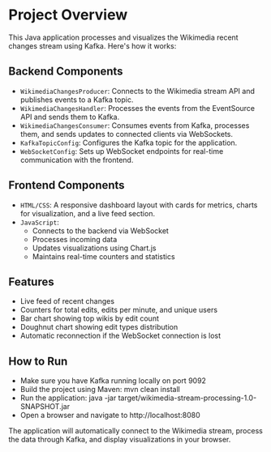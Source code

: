 # Project Overview
This Java application processes and visualizes the Wikimedia recent changes stream using Kafka. Here's how it works:

## Backend Components

- `WikimediaChangesProducer`: Connects to the Wikimedia stream API and publishes events to a Kafka topic.
- `WikimediaChangesHandler`: Processes the events from the EventSource API and sends them to Kafka.
- `WikimediaChangesConsumer`: Consumes events from Kafka, processes them, and sends updates to connected clients via WebSockets.
- `KafkaTopicConfig`: Configures the Kafka topic for the application.
- `WebSocketConfig`: Sets up WebSocket endpoints for real-time communication with the frontend.

## Frontend Components

- `HTML/CSS`: A responsive dashboard layout with cards for metrics, charts for visualization, and a live feed section.
- `JavaScript`:
    - Connects to the backend via WebSocket
    - Processes incoming data
    - Updates visualizations using Chart.js
    - Maintains real-time counters and statistics

## Features
- Live feed of recent changes
- Counters for total edits, edits per minute, and unique users
- Bar chart showing top wikis by edit count
- Doughnut chart showing edit types distribution
- Automatic reconnection if the WebSocket connection is lost

## How to Run
- Make sure you have Kafka running locally on port 9092
- Build the project using Maven: mvn clean install
- Run the application: java -jar target/wikimedia-stream-processing-1.0-SNAPSHOT.jar
- Open a browser and navigate to http://localhost:8080

The application will automatically connect to the Wikimedia stream, process the data through Kafka, and display visualizations in your browser.